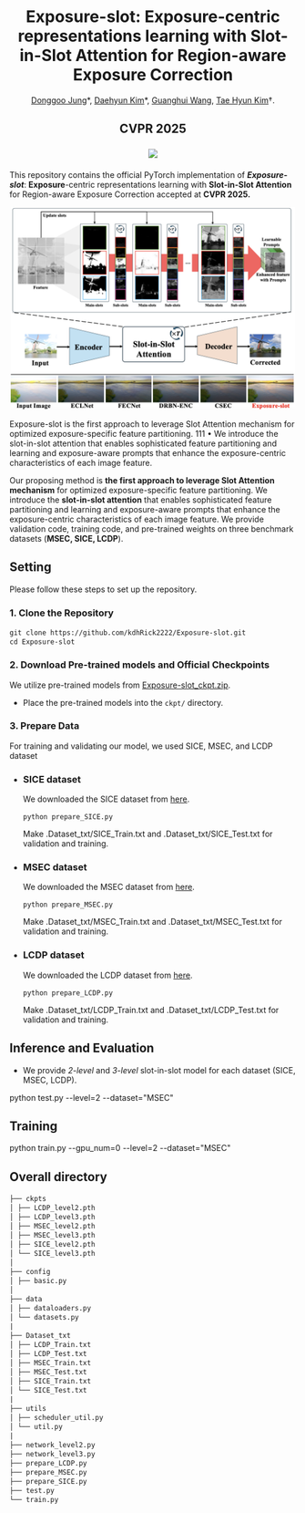 <p align="center">
  <h1 align="center">Exposure-slot: Exposure-centric representations learning with Slot-in-Slot Attention for Region-aware Exposure Correction</h1>
  
  <p align="center">
    <a href="https://github.com/dgjung0220">Donggoo Jung</a>*, 
    <a href="https://github.com/kdhRick2222">Daehyun Kim</a>*, 
    <a href="https://scholar.google.com/citations?hl=ko&user=I_5aoAwAAAAJ">Guanghui Wang</a>,
    <a href="https://sites.google.com/view/lliger9/">Tae Hyun Kim</a>†.
  </p>
  <h2 align="center">CVPR 2025</h2>

  <h3 align="center">
    <a href="https://github.com/kdhRick2222/Exposure-slot/" target='_blank'><img src="https://img.shields.io/badge/🐳-Project%20Page-blue"></a>
<!--     <a href="https://www.arxiv.org/pdf/2407.16125" target='_blank'><img src="https://img.shields.io/badge/arXiv-2407.16125-b31b1b.svg"></a> -->
  </h3>

</p>

This repository contains the official PyTorch implementation of **_Exposure-slot_**: **Exposure**-centric representations learning with **Slot-in-Slot Attention** for Region-aware Exposure Correction accepted at **CVPR 2025.**

<div align="center">
  <img src="images/concept_figure.png" width="500px" />
</div>

Exposure-slot is the first approach to leverage Slot Attention mechanism for optimized exposure-specific feature partitioning. 111
• We introduce the slot-in-slot attention that enables sophisticated feature partitioning and learning and exposure-aware prompts that enhance the exposure-centric characteristics of each image feature. 

Our proposing method is **the first approach to leverage Slot Attention mechanism** for optimized exposure-specific feature partitioning. We introduce the **slot-in-slot attention** that enables sophisticated feature partitioning and learning and exposure-aware prompts that enhance the exposure-centric characteristics of each image feature. We provide validation code, training code, and pre-trained weights on three benchmark datasets (**MSEC, SICE, LCDP**).

## Setting

Please follow these steps to set up the repository.

### 1. Clone the Repository

```
git clone https://github.com/kdhRick2222/Exposure-slot.git
cd Exposure-slot
```

### 2. Download Pre-trained models and Official Checkpoints

We utilize pre-trained models from [Exposure-slot_ckpt.zip](https://1drv.ms/u/c/1acaeb9b8ad3b4e8/ESoJibo6AeBNpjmZjVYWBqcB7Chlw8_Wdtw0bmz9jkZxsg?e=GTbKrU).

- Place the pre-trained models into the `ckpt/` directory.

### 3. Prepare Data

For training and validating our model, we used SICE, MSEC, and LCDP dataset

- ### SICE dataset

  We downloaded the SICE dataset from [here](https://github.com/csjcai/SICE). 
  ```
  python prepare_SICE.py
  ```
  Make .Dataset_txt/SICE_Train.txt and .Dataset_txt/SICE_Test.txt for validation and training.

- ### MSEC dataset

  We downloaded the MSEC dataset from [here](https://github.com/mahmoudnafifi/Exposure_Correction).
  ```
  python prepare_MSEC.py
  ```
  Make .Dataset_txt/MSEC_Train.txt and .Dataset_txt/MSEC_Test.txt for validation and training.
  
- ### LCDP dataset

  We downloaded the LCDP dataset from [here](https://github.com/onpix/LCDPNet).
  ```
  python prepare_LCDP.py
  ```
  Make .Dataset_txt/LCDP_Train.txt and .Dataset_txt/LCDP_Test.txt for validation and training.


## Inference and Evaluation

- We provide *2-level* and *3-level* slot-in-slot model for each dataset (SICE, MSEC, LCDP).

python test.py --level=2 --dataset="MSEC"


## Training

python train.py --gpu_num=0 --level=2 --dataset="MSEC"


## Overall directory

```
├── ckpts
│ ├── LCDP_level2.pth
│ ├── LCDP_level3.pth
│ ├── MSEC_level2.pth
│ ├── MSEC_level3.pth
│ ├── SICE_level2.pth
│ └── SICE_level3.pth
│
├── config
│ ├── basic.py
│
├── data
│ ├── dataloaders.py
│ └── datasets.py
|
├── Dataset_txt
│ ├── LCDP_Train.txt
│ ├── LCDP_Test.txt
│ ├── MSEC_Train.txt
│ ├── MSEC_Test.txt
│ ├── SICE_Train.txt
│ └── SICE_Test.txt
|
├── utils
│ ├── scheduler_util.py
│ └── util.py
|
├── network_level2.py
├── network_level3.py
├── prepare_LCDP.py
├── prepare_MSEC.py
├── prepare_SICE.py
├── test.py
└── train.py
```
